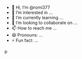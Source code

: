 - 👋 Hi, I’m @romi377
- 👀 I’m interested in ...
- 🌱 I’m currently learning ...
- 💞️ I’m looking to collaborate on ...
- 📫 How to reach me ...
- 😄 Pronouns: ...
- ⚡ Fun fact: ...
<script async src="https://pagead2.googlesyndication.com/pagead/js/adsbygoogle.js?client=ca-pub-1241228735256259"
     crossorigin="anonymous"></script>p
<!---

--->

